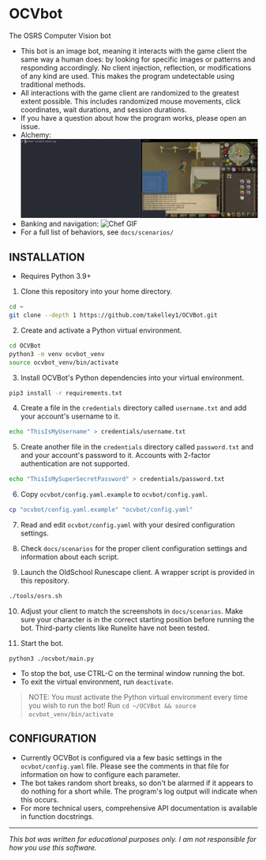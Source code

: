 # OCVbot

The OSRS Computer Vision bot

- This bot is an image bot, meaning it interacts with the game client the same
  way a human does: by looking for specific images or patterns and responding
  accordingly. No client injection, reflection, or modifications of any kind are
  used. This makes the program undetectable using traditional methods.
- All interactions with the game client are randomized to the greatest extent
  possible. This includes randomized mouse movements, click coordinates, wait
  durations, and session durations.
- If you have a question about how the program works, please open an issue.
- Alchemy:
![Alchemy GIF](./docs/gifs/alchemy.gif)
- Banking and navigation:
![Chef GIF](./docs/gifs/chef-al-kharid.gif)
- For a full list of behaviors, see `docs/scenarios/`

## INSTALLATION

- Requires Python 3.9+

1. Clone this repository into your home directory.
```bash
cd ~
git clone --depth 1 https://github.com/takelley1/OCVBot.git
```

2. Create and activate a Python virtual environment.
```bash
cd OCVBot
python3 -m venv ocvbot_venv
source ocvbot_venv/bin/activate
```

3. Install OCVBot's Python dependencies into your virtual environment.
```bash
pip3 install -r requirements.txt
```

4. Create a file in the `credentials` directory called `username.txt` and add
   your account's username to it.
```bash
echo "ThisIsMyUsername" > credentials/username.txt
```

5. Create another file in the `credentials` directory called `password.txt` and
   and your account's password to it. Accounts with 2-factor authentication are
   not supported.
```bash
echo "ThisIsMySuperSecretPassword" > credentials/password.txt
```

6. Copy `ocvbot/config.yaml.example` to `ocvbot/config.yaml`.
```bash
cp "ocvbot/config.yaml.example" "ocvbot/config.yaml"
```

7. Read and edit `ocvbot/config.yaml` with your desired configuration settings.

8. Check `docs/scenarios` for the proper client configuration
   settings and information about each script.

9. Launch the OldSchool Runescape client. A wrapper script is provided in
   this repository.
```bash
./tools/osrs.sh
```

10. Adjust your client to match the screenshots in `docs/scenarios`.
    Make sure your character is in the correct starting position before running
    the bot. Third-party clients like Runelite have not been tested.

11. Start the bot.
```
python3 ./ocvbot/main.py
```

- To stop the bot, use CTRL-C on the terminal window running the bot.
- To exit the virtual environment, run `deactivate`.
> NOTE: You must activate the Python virtual environment every time you wish to run the bot!
> Run `cd ~/OCVBot && source ocvbot_venv/bin/activate`

## CONFIGURATION

- Currently OCVBot is configured via a few basic settings in the
  `ocvbot/config.yaml` file. Please see the comments in that file for information
  on how to configure each parameter.
- The bot takes random short breaks, so don't be alarmed if it appears to do
  nothing for a short while. The program's log output will indicate when this occurs.
- For more technical users, comprehensive API documentation is available in
  function docstrings.

---

*This bot was written for educational purposes only. I am not responsible for how
you use this software.*
